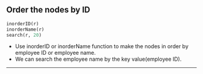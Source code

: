 
## Order the nodes by ID
 ```python
inorderID(r)
inorderName(r)
search(r, 20)
```
- Use inorderID or inorderName function to make the nodes in order by employee ID or employee name.
- We can search the employee name by the key value(employee ID).

-------------------------------------------------

[for speaker]: <> (We have inserted all node objects for the root but we have not made them in order by employee ID or employee name. To do so, we use inorderID or inorderName function. Also, we can search the employee name by the key value[employee ID].)